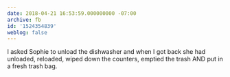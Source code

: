 ```yaml
---
date: 2018-04-21 16:53:59.000000000 -07:00
archive: fb
id: '1524354839'
weblog: false
---
```


I asked Sophie to unload the dishwasher and when I got back she had unloaded, reloaded, wiped down the counters, emptied the trash AND put in a fresh trash bag.
